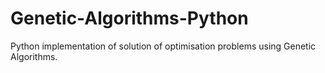 # Genetic-Algorithms-Python
Python implementation of solution of optimisation problems using Genetic Algorithms.
